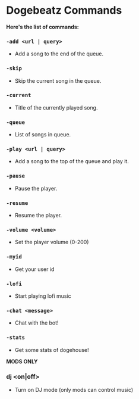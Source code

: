 # Dogebeatz Commands

**Here's the list of commands:**

### `-add <url | query>`

- Add a song to the end of the queue.

### `-skip`

-	Skip the current song in the queue.

### `-current`

-	Title of the currently played song.

### `-queue`

-	List of songs in queue.

### `-play <url | query>`

-	Add a song to the top of the queue and play it.

### `-pause`

-	Pause the player.

### `-resume`

-	Resume the player.

### `-volume <volume>`

-	Set the player volume (0-200)

### `-myid`

-	Get your user id

### `-lofi`

-	Start playing lofi music

### `-chat <message> `

-	Chat with the bot!

### `-stats`

-	Get some stats of dogehouse!



**MODS ONLY**

### dj <on|off>

-	Turn on DJ mode (only mods can control music)

